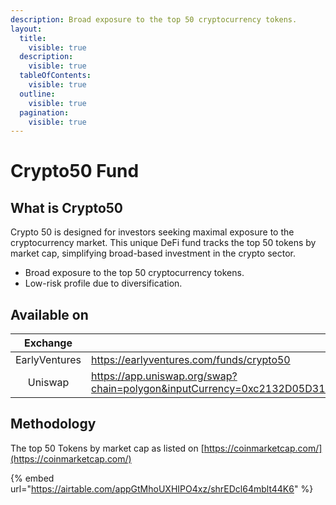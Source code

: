 ```yaml
---
description: Broad exposure to the top 50 cryptocurrency tokens.
layout:
  title:
    visible: true
  description:
    visible: true
  tableOfContents:
    visible: true
  outline:
    visible: true
  pagination:
    visible: true
---
```


# Crypto50 Fund

## What is Crypto50

Crypto 50 is designed for investors seeking maximal exposure to the cryptocurrency market. This unique DeFi fund tracks the top 50 tokens by market cap, simplifying broad-based investment in the crypto sector.

* Broad exposure to the top 50 cryptocurrency tokens.
* Low-risk profile due to diversification.

## Available on

<table data-column-title-hidden data-view="cards"><thead><tr><th align="center">Exchange</th><th data-hidden data-card-target data-type="content-ref">Link</th><th data-hidden data-card-cover data-type="files">Image</th></tr></thead><tbody><tr><td align="center">EarlyVentures</td><td><a href="https://earlyventures.com/funds/crypto50">https://earlyventures.com/funds/crypto50</a></td><td><a href="../../.gitbook/assets/ev_black.png">ev_black.png</a></td></tr><tr><td align="center">Uniswap</td><td><a href="https://app.uniswap.org/swap?chain=polygon&#x26;inputCurrency=0xc2132D05D31c914a87C6611C10748AEb04B58e8F&#x26;outputCurrency=0x28C71A14346993866eC21e84916164290a42b3D4">https://app.uniswap.org/swap?chain=polygon&#x26;inputCurrency=0xc2132D05D31c914a87C6611C10748AEb04B58e8F&#x26;outputCurrency=0x28C71A14346993866eC21e84916164290a42b3D4</a></td><td><a href="../../.gitbook/assets/download (2).png">download (2).png</a></td></tr></tbody></table>

## Methodology

The top 50 Tokens by market cap as listed on [https://coinmarketcap.com/](https://coinmarketcap.com/)

{% embed url="https://airtable.com/appGtMhoUXHIPO4xz/shrEDcl64mblt44K6" %}
